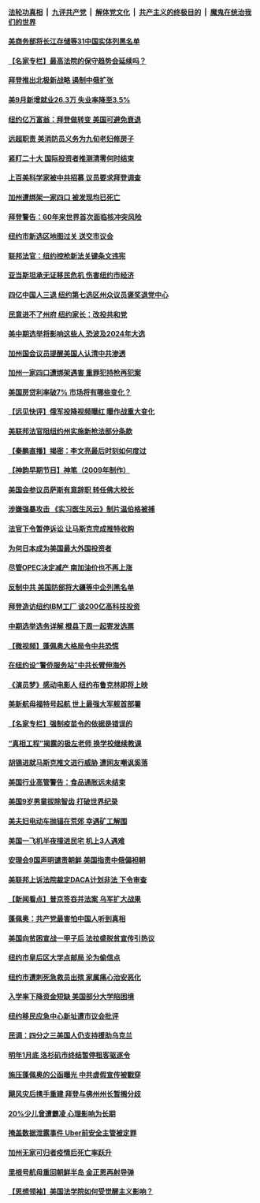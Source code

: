 ####  [法轮功真相](../../../../basic/blob/master/README.md?t=10080131) &nbsp;|&nbsp; [九评共产党](../../../../9ping.md/blob/master/README.md?t=10080131) &nbsp;|&nbsp; [解体党文化](../../../../jtdwh.md/blob/master/README.md?t=10080131)  &nbsp;|&nbsp; [共产主义的终极目的](../../../../gczydzjmd.md/blob/master/README.md?t=10080131) &nbsp;|&nbsp; [魔鬼在统治我们的世界](../../../../mgztzwmdsj.md/blob/master/README.md?t=10080131) 

#### [美商务部将长江存储等31中国实体列黑名单](../pages/nsc412/n13841004.md?t=10080131) 

#### [【名家专栏】最高法院的保守趋势会延续吗？](../pages/nsc412/n13840909.md?t=10080131) 

#### [拜登推出北极新战略 遏制中俄扩张](../pages/nsc412/n13840956.md?t=10080131) 

#### [美9月新增就业26.3万 失业率降至3.5%](../pages/nsc412/n13840974.md?t=10080131) 

#### [纽约亿万富翁：拜登做转变 美国可避免衰退](../pages/nsc412/n13840921.md?t=10080131) 

#### [远超职责 美消防员义务为九旬老妇修房子](../pages/nsc412/n13840679.md?t=10080131) 

#### [紧盯二十大  国际投资者推测清零何时结束](../pages/nsc412/n13840862.md?t=10080131) 

#### [上百美科学家被中共招募 议员要求拜登调查](../pages/nsc412/n13840830.md?t=10080131) 

#### [加州遭绑架一家四口 被发现均已死亡](../pages/nsc412/n13840636.md?t=10080131) 

#### [拜登警告：60年来世界首次面临核冲突风险](../pages/nsc412/n13840558.md?t=10080131) 

#### [纽约市新选区地图过关 送交市议会](../pages/nsc412/n13840497.md?t=10080131) 

#### [联邦法官：纽约控枪新法关键条文违宪](../pages/nsc412/n13840551.md?t=10080131) 

#### [亚当斯坦承无证移民危机 伤害纽约市经济](../pages/nsc412/n13840545.md?t=10080131) 

#### [四亿中国人三退  纽约第七选区州众议员褒奖退党中心](../pages/nsc412/n13840509.md?t=10080131) 

#### [民意进不了州府 纽约家长：改投共和党](../pages/nsc412/n13840547.md?t=10080131) 

#### [美中期选举将影响这些人 恐波及2024年大选](../pages/nsc412/n13840244.md?t=10080131) 

#### [加州国会议员提醒美国人认清中共渗透](../pages/nsc412/n13840480.md?t=10080131) 

#### [加州一家四口遭绑架遇害 重罪犯持枪再犯案](../pages/nsc412/n13840474.md?t=10080131) 

#### [美国房贷利率破7% 市场将有哪些变化？](../pages/nsc412/n13840444.md?t=10080131) 

#### [【远见快评】俄军投降视频曝红 曝作战重大变化](../pages/nsc412/n13840399.md?t=10080131) 

#### [美联邦法官阻纽约州实施新枪法部分条款](../pages/nsc412/n13840407.md?t=10080131) 

#### [【秦鹏直播】揭密：李文亮最后时刻如何度过](../pages/nsc412/n13840230.md?t=10080131) 

#### [【神韵早期节目】神笔（2009年制作）](../pages/nsc412/n13840245.md?t=10080131) 

#### [美国会参议员萨斯有意辞职 转任佛大校长](../pages/nsc412/n13840342.md?t=10080131) 

#### [涉嫌强暴攻击 《实习医生风云》制片温伯格被捕](../pages/nsc412/n13840389.md?t=10080131) 

#### [法官下令暂停诉讼 让马斯克完成推特收购](../pages/nsc412/n13840344.md?t=10080131) 

#### [为何日本成为美国最大外国投资者](../pages/nsc412/n13840352.md?t=10080131) 

#### [尽管OPEC决定减产 南加油价也不再上涨](../pages/nsc412/n13840346.md?t=10080131) 

#### [反制中共 美国防部将大疆等中企列黑名单](../pages/nsc412/n13840325.md?t=10080131) 

#### [拜登造访纽约IBM工厂 谈200亿高科技投资](../pages/nsc412/n13840295.md?t=10080131) 

#### [中期选举选务详解 橙县下周一起寄发选票](../pages/nsc412/n13840300.md?t=10080131) 

#### [【微视频】蓬佩奥大格局令中共恐慌](../pages/nsc412/n13840223.md?t=10080131) 

#### [在纽约设“警侨服务站”中共长臂伸海外](../pages/nsc412/n13839851.md?t=10080131) 

#### [《演员梦》感动电影人 纽约布鲁克林即将上映](../pages/nsc412/n13840204.md?t=10080131) 

#### [美新航母福特号起航 世上最强大军舰首部署](../pages/nsc412/n13840103.md?t=10080131) 

#### [【名家专栏】强制疫苗令的依据是错误的](../pages/nsc412/n13839480.md?t=10080131) 

#### [“真相工程”揭露的极左老师 换学校继续教课](../pages/nsc412/n13839798.md?t=10080131) 

#### [胡锡进就马斯克推文进行威胁 遭网友嘲讽奚落](../pages/nsc412/n13840172.md?t=10080131) 

#### [美国行业高管警告：食品通胀远未结束](../pages/nsc412/n13840115.md?t=10080131) 

#### [美国9岁男童拔除智齿 打破世界纪录](../pages/nsc412/n13839883.md?t=10080131) 

#### [美夫妇电动车抛锚在荒郊 幸遇矿工解围](../pages/nsc412/n13839866.md?t=10080131) 

#### [美国一飞机半夜撞进民宅 机上3人遇难](../pages/nsc412/n13839782.md?t=10080131) 

#### [安理会9国声明谴责朝鲜 美国指责中俄偏袒朝](../pages/nsc412/n13840008.md?t=10080131) 

#### [美联邦上诉法院裁定DACA计划非法 下令审查](../pages/nsc412/n13839968.md?t=10080131) 

#### [【新闻看点】普京签吞并法案 乌军扩大战果](../pages/nsc412/n13839537.md?t=10080131) 

#### [蓬佩奥：共产党最害怕中国人听到真相](../pages/nsc412/n13839844.md?t=10080131) 

#### [美国向贫困宣战一甲子后 法拉盛脱贫宣传引热议](../pages/nsc412/n13839803.md?t=10080131) 

#### [纽约市皇后区大学点邮局 沦为偷信点](../pages/nsc412/n13839821.md?t=10080131) 

#### [纽约市遭刺死急救员出殡 家属痛心治安恶化](../pages/nsc412/n13839796.md?t=10080131) 

#### [入学率下降资金短缺 美国部分大学陷困境](../pages/nsc412/n13839741.md?t=10080131) 

#### [纽约移民应急中心新址遭市议会批评](../pages/nsc412/n13839793.md?t=10080131) 

#### [民调：四分之三美国人仍支持援助乌克兰](../pages/nsc412/n13839790.md?t=10080131) 

#### [明年1月底 洛杉矶市终结暂停租客驱逐令](../pages/nsc412/n13839814.md?t=10080131) 

#### [施压蓬佩奥的公函曝光 中共虚假宣传被戳穿](../pages/nsc412/n13839614.md?t=10080131) 

#### [飓风灾后携手重建 拜登与佛州州长暂搁分歧](../pages/nsc412/n13839711.md?t=10080131) 

#### [20%少儿曾遭霸凌 心理影响为长期](../pages/nsc412/n13839755.md?t=10080131) 

#### [掩盖数据泄露事件 Uber前安全主管被定罪](../pages/nsc412/n13839645.md?t=10080131) 

#### [加州无家可归者疫情后死亡率跃升](../pages/nsc412/n13839716.md?t=10080131) 

#### [里根号航母重回朝鲜半岛 金正恩再射导弹](../pages/nsc412/n13839695.md?t=10080131) 

#### [【思想领袖】美国法学院如何受觉醒主义影响？](../pages/nsc412/n13823446.md?t=10080131) 

